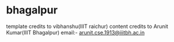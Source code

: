 # bhagalpur
template credits to vibhanshu(IIIT raichur)
content credits to Arunit Kumar(IIIT Bhagalpur)
email:- arunit.cse.1913@iiitbh.ac.in
